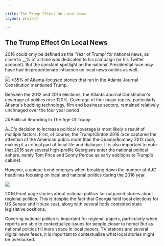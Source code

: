 ```yaml
---

title: The Trump Effect On Local News
layout: project

---
```


## The Trump Effect On Local News

2016 could only be defined as the 'Year of Trump' for national news, as close to __% of airtime was dedicated to his campaign (or his Twitter account). But the constant spotlight on the national Presidential race may have had disproportionate influence on local news outlets as well. 

![](leadgraphicexport.png) *35% of Atlanta-focused stories that ran in the Atlanta Journal Constitution mentioned Trump. 

Between the 2012 and 2016 elections, the Atlanta Journal Constitution's coverage of politics rose 120%. Coverage of ther major topics, particularly Atlanta's budding technology, film and business sectors, remained relatively unchnaged over the four year period. 

##Political Reporting In The Age Of Trump 

AJC's decision to increase political coverage is most likely a result of multiple factors. First, of course, the Trump/Clinton 2016 race captured the attention of the American public more than the Obama/Romney 2012 race, making it a critical part of local life and dialogue. It is also important to note that 2016 saw several high-profile Georgians enter the national poltical sphere, namly Tom Price and Sonny Perdue as early additions to Trump's cabinet. 

However, a unique trend emerges when breaking down the number of AJC headlines focusing on local and national politics during the 2016 year. 

![](secondgraphicexport.png) 

2016 Front page stories about national politics far outpaced stories about regional politics. This is despite the fact that Georgia held local elections for US Senate and House seat, along with several hotly contested state legislative positions. 

Covering national politcs is important for regional papers, particularly when reports are able to contextualize issues for people closer to home/ But as national politics fill more space in local papers, TV stations and several digital news feeds, it is important to contextualize what local stories might be overlooked. 




